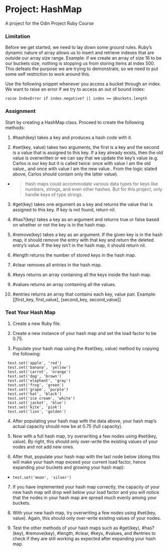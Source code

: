# Project: HashMap
A project for the Odin Project Ruby Course

### Limitation

Before we get started, we need to lay down some ground rules. Ruby’s dynamic nature of array allows us to insert and retrieve indexes that are outside our array size range. Example: if we create an array of size 16 to be our buckets size, nothing is stopping us from storing items at index 500. This defeats the purpose we are trying to demonstrate, so we need to put some self restriction to work around this.

Use the following snippet whenever you access a bucket through an index. We want to raise an error if we try to access an out of bound index:

`raise IndexError if index.negative? || index >= @buckets.length`

### Assignment

Start by creating a HashMap class. Proceed to create the following methods:

1. #hash(key) takes a key and produces a hash code with it.

2. #set(key, value) takes two arguments, the first is a key and the second is a value that is assigned to this key. If a key already exists, then the old value is overwritten or we can say that we update the key’s value (e.g. Carlos is our key but it is called twice: once with value I am the old value., and once with value I am the new value.. From the logic stated above, Carlos should contain only the latter value).

- > Hash maps could accommodate various data types for keys like numbers, strings, and even other hashes. But for this project, only handle keys of type strings.

3. #get(key) takes one argument as a key and returns the value that is assigned to this key. If key is not found, return nil.

4. #has?(key) takes a key as an argument and returns true or false based on whether or not the key is in the hash map.

5. #remove(key) takes a key as an argument. If the given key is in the hash map, it should remove the entry with that key and return the deleted entry’s value. If the key isn’t in the hash map, it should return nil.

6. #length returns the number of stored keys in the hash map.

7. #clear removes all entries in the hash map.

8. #keys returns an array containing all the keys inside the hash map.

9. #values returns an array containing all the values.

10. #entries returns an array that contains each key, value pair. Example: [[first_key, first_value], [second_key, second_value]]

### Test Your Hash Map

1. Create a new Ruby file.

2. Create a new instance of your hash map and set the load factor to be 0.75.

3. Populate your hash map using the #set(key, value) method by copying the following:

```
 test.set('apple', 'red')
 test.set('banana', 'yellow')
 test.set('carrot', 'orange')
 test.set('dog', 'brown')
 test.set('elephant', 'gray')
 test.set('frog', 'green')
 test.set('grape', 'purple')
 test.set('hat', 'black')
 test.set('ice cream', 'white')
 test.set('jacket', 'blue')
 test.set('kite', 'pink')
 test.set('lion', 'golden')
```
4. After populating your hash map with the data above, your hash map’s actual capacity should now be at 0.75 (full capacity).

5. Now with a full hash map, try overwriting a few nodes using #set(key, value). By right, this should only over-write the existing values of your nodes and not add new ones.

6. After that, populate your hash map with the last node below (doing this will make your hash map exceed your current load factor, hence expanding your buckets and growing your hash map):

- `test.set('moon', 'silver')`

7. If you have implemented your hash map correctly, the capacity of your new hash map will drop well below your load factor and you will notice that the nodes in your hash map are spread much evenly among your buckets.

8. With your new hash map, try overwriting a few nodes using #set(key, value). Again, this should only over-write existing values of your nodes.

9. Test the other methods of your hash maps such as #get(key), #has?(key), #remove(key), #length, #clear, #keys, #values, and #entries to check if they are still working as expected after expanding your hash map.